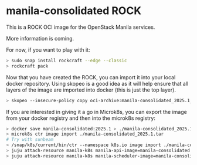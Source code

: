 # manila-consolidated ROCK

This is a ROCK OCI image for the OpenStack Manila services.

More information is coming.

For now, if you want to play with it:

```bash
> sudo snap install rockcraft --edge --classic
> rockcraft pack
```

Now that you have created the ROCK, you can import it into
your local docker repository. Using skopeo is a good idea as
it will help ensure that all layers of the image are imported
into docker (this is just the top layer).

```bash
> skopeo --insecure-policy copy oci-archive:manila-consolidated_2025.1_amd64.rock docker-daemon:manila-consolidated:2025.1
```

If you are interested in giving it a go in Microk8s, you can
export the image from your docker registry and then into the
microk8s registry:

```bash
> docker save manila-consolidated:2025.1 > ./manila-consolidated_2025.1.tar
> microk8s ctr image import ./manila-consolidated_2025.1.tar
# Try with sunbeam
> /snap/k8s/current/bin/ctr --namespace k8s.io image import ./manila-consolidated_2025.1.tar
> juju attach-resource manila-k8s manila-api-image=manila-consolidated:2025.1
> juju attach-resource manila-k8s manila-scheduler-image=manila-consolidated:2025.1
```

